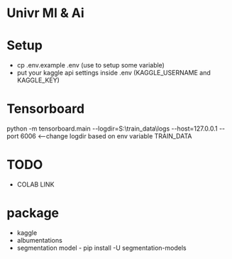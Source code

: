 # Univr Ml & Ai 

# Setup
- cp .env.example .env (use to setup some variable)
- put your kaggle api settings inside .env (KAGGLE_USERNAME and KAGGLE_KEY)

# Tensorboard
python -m tensorboard.main --logdir=S:\train_data\logs --host=127.0.0.1 --port 6006 <--change logdir based on env variable TRAIN_DATA

# TODO 
- COLAB LINK
# package
 - kaggle
 - albumentations
 - segmentation model - pip install -U segmentation-models